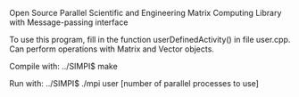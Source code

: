 Open Source Parallel Scientific and Engineering Matrix Computing Library with Message-passing interface

To use this program, fill in the function userDefinedActivity() in file user.cpp.
Can perform operations with Matrix and Vector objects.

Compile with:
../SIMPI$ make

Run with:
../SIMPI$ ./mpi user [number of parallel processes to use]